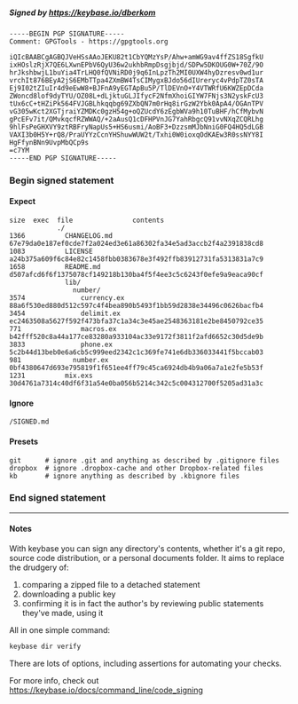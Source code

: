 ##### Signed by https://keybase.io/dberkom
```
-----BEGIN PGP SIGNATURE-----
Comment: GPGTools - https://gpgtools.org

iQIcBAABCgAGBQJVeHSsAAoJEKU82t1CbYQMzYsP/Ahw+amWG9av4ffZS18SgfkU
ixHOslzRjX7QE6LXwnEPbV6QyU36w2ukhbRmpDsgjbjd/SDPw5DKOUG0W+70Z/9O
hrJkshbwjL1buYia4TrLHQ0fQVNiRD0j9q6InLpzTh2MI0UXW4hyDzresv0wd1ur
vrchIt876BEyA2jS6EMbTTpa4ZXmBW4TsCIMygxBJdo56dIUreryc4vPdpTZ0sTA
Ej9I02tZIuIr4d9eEwW8+BJFnA9yEGTApBu5P/TlDEVnO+Y4VTWRfU6KWZEpDCda
ZWoncd8lof9dyTYU/OZ08L+dLjktuGLJIfycF2NfmXhoiGIYW7FNjs3N2yskFcU3
tUx6cC+tHZiPk564FVJGBLhkqqbg69ZXbQN7m0rHq8irGzW2Ybk0ApA4/OGAnTPV
vG305wKct2XGTjraiYZMDKc0gzH54g+oQZUcdY6zEgbWVa9h10TuBHF/hCfMybvN
gPcEFv7it/QMvkqcfRZWWAQ/+2aAusQ1cDFHPVnJG7YahRbgcQ91vvNXqZCQRLhg
9hlFsPeGHXVY9ztRBFryNapUs5+HS6usmi/AoBF3+DzzsmMJbNniG0FQ4HQ5dLGB
VAXI3b0H5Y+rQ8/PraUYYzCcnYHShuwWUW2t/Txhi0W0ioxqOdKAEw3R0ssNYY8I
HgFfynBNn9UvpMbQCp9s
=c7YM
-----END PGP SIGNATURE-----

```

<!-- END SIGNATURES -->

### Begin signed statement 

#### Expect

```
size  exec  file               contents                                                        
            ./                                                                                 
1366          CHANGELOG.md     67e79da0e187ef0cde7f2a024ed3e61a86302fa34e5ad3accb2f4a2391838cd8
1083          LICENSE          a24b375a609f6c84e82c1458fbb0383678e3f492ffb83912731fa5313831a7c9
1658          README.md        d507afcd6f6f1375078cf149218b130ba4f5f4ee3c5c6243f0efe9a9eaca90cf
              lib/                                                                             
                number/                                                                        
3574              currency.ex  88a6f530ed880d512c597c4f4bea890b5493f1bb59d2838e34496c0626bacfb4
3454              delimit.ex   ec2463508a5627f592f473bfa37c1a34c3e45ae2548363181e2be8450792ce35
771               macros.ex    b42fff520c8a44a177ce83280a933104ac33e9172f3811f2afd6652c30d5de9b
3833              phone.ex     5c2b44d13beb0e6a6cb5c999eed2342c1c369fe741e6db336033441f5bccab03
981             number.ex      0bf4380647d693e795819f1f651ee4ff79c45ca6924db4b9a06a7a1e2fe5b53f
1231          mix.exs          30d4761a7314c40df6f31a54e0ba056b5214c342c5c004312700f5205ad31a3c
```

#### Ignore

```
/SIGNED.md
```

#### Presets

```
git      # ignore .git and anything as described by .gitignore files
dropbox  # ignore .dropbox-cache and other Dropbox-related files    
kb       # ignore anything as described by .kbignore files          
```

<!-- summarize version = 0.0.9 -->

### End signed statement

<hr>

#### Notes

With keybase you can sign any directory's contents, whether it's a git repo,
source code distribution, or a personal documents folder. It aims to replace the drudgery of:

  1. comparing a zipped file to a detached statement
  2. downloading a public key
  3. confirming it is in fact the author's by reviewing public statements they've made, using it

All in one simple command:

```bash
keybase dir verify
```

There are lots of options, including assertions for automating your checks.

For more info, check out https://keybase.io/docs/command_line/code_signing